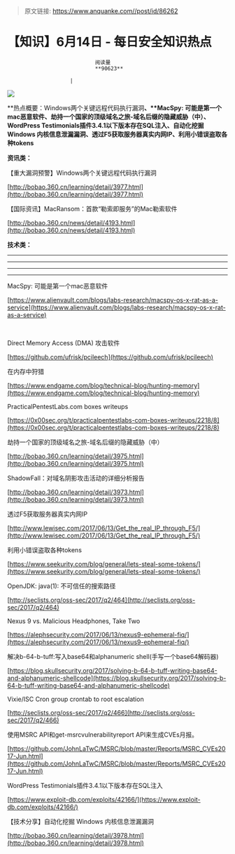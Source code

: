 > 原文链接: https://www.anquanke.com//post/id/86262 


# 【知识】6月14日 - 每日安全知识热点


                                阅读量   
                                **90623**
                            
                        |
                        
                                                                                    



[![](https://p0.ssl.qhimg.com/t01568872975b0a1b6a.png)](https://p0.ssl.qhimg.com/t01568872975b0a1b6a.png)

**热点概要：Windows两个关键远程代码执行漏洞<strong>、**MacSpy: 可能是第一个mac恶意软件、劫持一个国家的顶级域名之旅-域名后缀的隐藏威胁（中）、WordPress Testimonials插件3.4.1以下版本存在SQL注入、自动化挖掘 Windows 内核信息泄漏漏洞、透过F5获取服务器真实内网IP、利用小错误盗取各种tokens</strong>

**资讯类：**<br>







【重大漏洞预警】Windows两个关键远程代码执行漏洞

[http://bobao.360.cn/learning/detail/3977.html](http://bobao.360.cn/learning/detail/3977.html) 



【国际资讯】MacRansom：首款“勒索即服务”的Mac勒索软件

[http://bobao.360.cn/news/detail/4193.html](http://bobao.360.cn/news/detail/4193.html) 



[](http://www.securityweek.com/industroyer-ics-malware-linked-ukraine-power-grid-attack) 





**技术类：**

****

****

****





****































































































[](http://motherboard.vice.com/read/the-worst-hacks-of-2016)











[](https://feicong.github.io/tags/macOS%E8%BD%AF%E4%BB%B6%E5%AE%89%E5%85%A8/)



[](https://github.com/GradiusX/HEVD-Python-Solutions/blob/master/Win10%20x64%20v1511/HEVD_arbitraryoverwrite.py)























































































































MacSpy: 可能是第一个mac恶意软件

[https://www.alienvault.com/blogs/labs-research/macspy-os-x-rat-as-a-service](https://www.alienvault.com/blogs/labs-research/macspy-os-x-rat-as-a-service)

<br>

Direct Memory Access (DMA) 攻击软件

[https://github.com/ufrisk/pcileech](https://github.com/ufrisk/pcileech)



在内存中狩猎

[https://www.endgame.com/blog/technical-blog/hunting-memory](https://www.endgame.com/blog/technical-blog/hunting-memory)



PracticalPentestLabs.com boxes writeups

[https://0x00sec.org/t/practicalpentestlabs-com-boxes-writeups/2218/8](https://0x00sec.org/t/practicalpentestlabs-com-boxes-writeups/2218/8)



劫持一个国家的顶级域名之旅-域名后缀的隐藏威胁（中）

[http://bobao.360.cn/learning/detail/3975.html](http://bobao.360.cn/learning/detail/3975.html)



ShadowFall：对域名阴影攻击活动的详细分析报告

[http://bobao.360.cn/learning/detail/3973.html](http://bobao.360.cn/learning/detail/3973.html)



透过F5获取服务器真实内网IP

[http://www.lewisec.com/2017/06/13/Get_the_real_IP_through_F5/](http://www.lewisec.com/2017/06/13/Get_the_real_IP_through_F5/)



利用小错误盗取各种tokens

[https://www.seekurity.com/blog/general/lets-steal-some-tokens/](https://www.seekurity.com/blog/general/lets-steal-some-tokens/)



OpenJDK: java(1): 不可信任的搜索路径

[http://seclists.org/oss-sec/2017/q2/464](http://seclists.org/oss-sec/2017/q2/464)



Nexus 9 vs. Malicious Headphones, Take Two

[https://alephsecurity.com/2017/06/13/nexus9-ephemeral-fiq/](https://alephsecurity.com/2017/06/13/nexus9-ephemeral-fiq/)



解决b-64-b-tuff:写入base64和alphanumeric shell(手写一个base64解码器)

[https://blog.skullsecurity.org/2017/solving-b-64-b-tuff-writing-base64-and-alphanumeric-shellcode](https://blog.skullsecurity.org/2017/solving-b-64-b-tuff-writing-base64-and-alphanumeric-shellcode)



Vixie/ISC Cron group crontab to root escalation

[http://seclists.org/oss-sec/2017/q2/466](http://seclists.org/oss-sec/2017/q2/466)



使用MSRC API和get-msrcvulnerabilityreport API来生成CVEs月报。

[https://github.com/JohnLaTwC/MSRC/blob/master/Reports/MSRC_CVEs2017-Jun.html](https://github.com/JohnLaTwC/MSRC/blob/master/Reports/MSRC_CVEs2017-Jun.html)



WordPress Testimonials插件3.4.1以下版本存在SQL注入

[https://www.exploit-db.com/exploits/42166/](https://www.exploit-db.com/exploits/42166/)



【技术分享】自动化挖掘 Windows 内核信息泄漏漏洞

[http://bobao.360.cn/learning/detail/3978.html](http://bobao.360.cn/learning/detail/3978.html)






